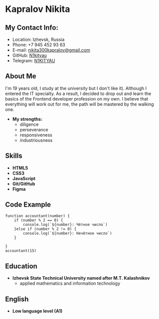 # **Kapralov Nikita**
## **My Contact Info:**
  + Location: Izhevsk, Russia
  + Phone: +7 945 452 93 63
  + E-mail: [nikita300kapralov@gmail.com](https://www.google.com/intl/ru/gmail/about/ "Описание")
  + GitHub: [N1kityau](https://github.com/N1kityau "Описание")
  + Telegram: [N1KITYAU](https://t.me/N1KITYAU "Описание")


## **About Me**
I'm 19 years old, I study at the university but I don't like it). Although I entered the IT specialty. As a result, I decided to drop out and learn the basics of the Frontend developer profession on my own. I believe that everything will work out for me, the path will be mastered by the walking one.
* **My strengths:**
  + diligence
  + perseverance
  + responsiveness
  + industriousness


## **Skills**
 * **HTML5**
 * **CSS3**
 * **JavaScript**
 * **Git/GitHub**
 * **Figma**   

## **Code Example**
```
function accountant(number) {
    if (number % 2 == 0) {
        console.log(`${number}: Чётное число`)
    }else if (number % 2 != 0) {
        console.log(`${number}: Нечётное число`)
    }
    
}
accountant(15)
```

## **Education**
* **Izhevsk State Technical University named after M.T. Kalashnikov**
  + applied mathematics and information technology

## **English**
 * **Low language level (A1)**

